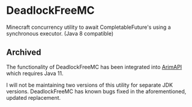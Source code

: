 # DeadlockFreeMC
Minecraft concurrency utility to await CompletableFuture's using a synchronous executor. (Java 8 compatible)

## Archived

The functionality of DeadlockFreeMC has been integrated into [ArimAPI](https://github.com/A248/ArimAPI) which requires Java 11.

I will not be maintaining two versions of this utility for separate JDK versions. DeadlockFreeMC has known bugs fixed in the aforementioned, updated replacement.
